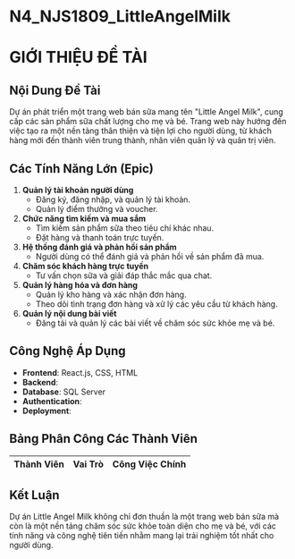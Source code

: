 # N4_NJS1809_LittleAngelMilk
# GIỚI THIỆU ĐỀ TÀI

## Nội Dung Đề Tài
Dự án phát triển một trang web bán sữa mang tên "Little Angel Milk", cung cấp các sản phẩm sữa chất lượng cho mẹ và bé. Trang web này hướng đến việc tạo ra một nền tảng thân thiện và tiện lợi cho người dùng, từ khách hàng mới đến thành viên trung thành, nhân viên quản lý và quản trị viên. 



## Các Tính Năng Lớn (Epic)
1. **Quản lý tài khoản người dùng**
   - Đăng ký, đăng nhập, và quản lý tài khoản.
   - Quản lý điểm thưởng và voucher.
2. **Chức năng tìm kiếm và mua sắm**
   - Tìm kiếm sản phẩm sữa theo tiêu chí khác nhau.
   - Đặt hàng và thanh toán trực tuyến.
3. **Hệ thống đánh giá và phản hồi sản phẩm**
   - Người dùng có thể đánh giá và phản hồi về sản phẩm đã mua.
4. **Chăm sóc khách hàng trực tuyến**
   - Tư vấn chọn sữa và giải đáp thắc mắc qua chat.
5. **Quản lý hàng hóa và đơn hàng**
   - Quản lý kho hàng và xác nhận đơn hàng.
   - Theo dõi tình trạng đơn hàng và xử lý các yêu cầu từ khách hàng.
6. **Quản lý nội dung bài viết**
   - Đăng tải và quản lý các bài viết về chăm sóc sức khỏe mẹ và bé.

## Công Nghệ Áp Dụng
- **Frontend**: React.js, CSS, HTML
- **Backend**: 
- **Database**: SQL Server
- **Authentication**:
- **Deployment**:

## Bảng Phân Công Các Thành Viên
| Thành Viên        | Vai Trò                | Công Việc Chính                                        |
|-------------------|------------------------|--------------------------------------------------------|

## Kết Luận
Dự án Little Angel Milk không chỉ đơn thuần là một trang web bán sữa mà còn là một nền tảng chăm sóc sức khỏe toàn diện cho mẹ và bé, với các tính năng và công nghệ tiên tiến nhằm mang lại trải nghiệm tốt nhất cho người dùng.

